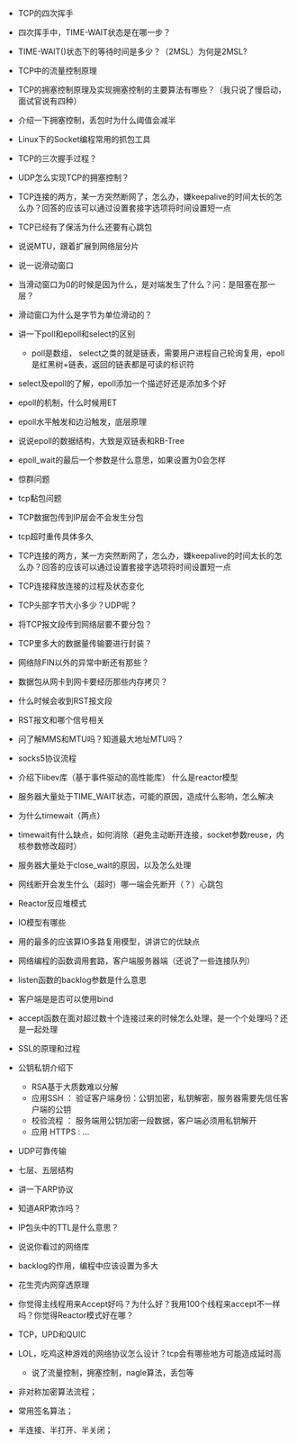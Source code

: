 - TCP的四次挥手
- 四次挥手中，TIME-WAIT状态是在哪一步？
- TIME-WAIT()状态下的等待时间是多少？（2MSL）为何是2MSL?
- TCP中的流量控制原理
- TCP的拥塞控制原理及实现拥塞控制的主要算法有哪些？（我只说了慢启动，面试官说有四种）
- 介绍一下拥塞控制，丢包时为什么阈值会减半
- Linux下的Socket编程常用的抓包工具

- TCP的三次握手过程？
- UDP怎么实现TCP的拥塞控制？

- TCP连接的两方，某一方突然断网了，怎么办，嫌keepalive的时间太长的怎么办？回答的应该可以通过设置套接字选项将时间设置短一点

- TCP已经有了保活为什么还要有心跳包

- 说说MTU，跟着扩展到网络层分片
- 说一说滑动窗口
- 当滑动窗口为0的时候是因为什么，是对端发生了什么？问：是阻塞在那一层？
- 滑动窗口为什么是字节为单位滑动的？

- 讲一下poll和epoll和select的区别
   - poll是数组， select之类的就是链表，需要用户进程自己轮询复用，epoll是红黑树+链表，返回的链表都是可读的标识符 

- select及epoll的了解，epoll添加一个描述好还是添加多个好
- epoll的机制，什么时候用ET
- epoll水平触发和边沿触发，底层原理
- 说说epoll的数据结构，大致是双链表和RB-Tree

- epoll_wait的最后一个参数是什么意思，如果设置为0会怎样

- 惊群问题

- tcp黏包问题
- TCP数据包传到IP层会不会发生分包
- tcp超时重传具体多久
- TCP连接的两方，某一方突然断网了，怎么办，嫌keepalive的时间太长的怎么办？回答的应该可以通过设置套接字选项将时间设置短一点

- TCP连接释放连接的过程及状态变化
- TCP头部字节大小多少？UDP呢？
- 将TCP报文段传到网络层要不要分包？
- TCP里多大的数据量传输要进行封装？

- 网络除FIN以外的异常中断还有那些？

- 数据包从网卡到网卡要经历那些内存拷贝？

- 什么时候会收到RST报文段
- RST报文和哪个信号相关
- 问了解MMS和MTU吗？知道最大地址MTU吗？

- socks5协议流程

- 介绍下libev库（基于事件驱动的高性能库） 什么是reactor模型


- 服务器大量处于TIME_WAIT状态，可能的原因，造成什么影响，怎么解决
- 为什么timewait（两点）
- timewait有什么缺点，如何消除（避免主动断开连接，socket参数reuse，内核参数修改超时）

- 服务器大量处于close_wait的原因，以及怎么处理
- 网线断开会发生什么（超时）哪一端会先断开（？）心跳包

- Reactor反应堆模式

- IO模型有哪些

- 用的最多的应该算IO多路复用模型，讲讲它的优缺点

- 网络编程的函数调用套路，客户端服务器端（还说了一些连接队列）
- listen函数的backlog参数是什么意思
- 客户端是是否可以使用bind

- accept函数在面对超过数十个连接过来的时候怎么处理，是一个个处理吗？还是一起处理

- SSL的原理和过程
- 公钥私钥介绍下
  - RSA基于大质数难以分解
  - 应用SSH ： 验证客户端身份：公钥加密，私钥解密，服务器需要先信任客户端的公钥
  - 校验流程 ： 服务端用公钥加密一段数据，客户端必须用私钥解开
  - 应用 HTTPS : ...

- UDP可靠传输

- 七层、五层结构

- 讲一下ARP协议

- 知道ARP欺诈吗？

- IP包头中的TTL是什么意思？

- 说说你看过的网络库

- backlog的作用，编程中应该设置为多大

- 花生壳内网穿透原理

- 你觉得主线程用来Accept好吗？为什么好？我用100个线程来accept不一样吗？你觉得Reactor模式好在哪？

- TCP，UPD和QUIC

- LOL，吃鸡这种游戏的网络协议怎么设计？tcp会有哪些地方可能造成延时高
  - 说了流量控制，拥塞控制，nagle算法，丢包等

- 非对称加密算法流程；
- 常用签名算法；

- 半连接、半打开、半关闭；
